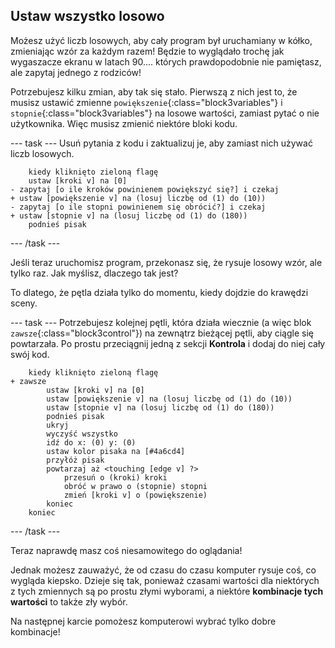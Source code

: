 ## Ustaw wszystko losowo

Możesz użyć liczb losowych, aby cały program był uruchamiany w kółko, zmieniając wzór za każdym razem! Będzie to wyglądało trochę jak wygaszacze ekranu w latach 90.... których prawdopodobnie nie pamiętasz, ale zapytaj jednego z rodziców!

Potrzebujesz kilku zmian, aby tak się stało. Pierwszą z nich jest to, że musisz ustawić zmienne `powiększenie`{:class="block3variables"} i `stopnie`{:class="block3variables"} na losowe wartości, zamiast pytać o nie użytkownika. Więc musisz zmienić niektóre bloki kodu.

\--- task \--- Usuń pytania z kodu i zaktualizuj je, aby zamiast nich używać liczb losowych.

```blocks3
    kiedy kliknięto zieloną flagę
    ustaw [kroki v] na [0]
- zapytaj [o ile kroków powinienem powiększyć się?] i czekaj
+ ustaw [powiększenie v] na (losuj liczbę od (1) do (10))
- zapytaj [o ile stopni powinienem się obrócić?] i czekaj
+ ustaw [stopnie v] na (losuj liczbę od (1) do (180))
    podnieś pisak
```

\--- /task \---

Jeśli teraz uruchomisz program, przekonasz się, że rysuje losowy wzór, ale tylko raz. Jak myślisz, dlaczego tak jest?

To dlatego, że pętla działa tylko do momentu, kiedy dojdzie do krawędzi sceny.

\--- task \--- Potrzebujesz kolejnej pętli, która działa wiecznie (a więc blok `zawsze`{:class="block3control"}) na zewnątrz bieżącej pętli, aby ciągle się powtarzała. Po prostu przeciągnij jedną z sekcji **Kontrola** i dodaj do niej cały swój kod.

```blocks3
    kiedy kliknięto zieloną flagę
+ zawsze 
        ustaw [kroki v] na [0]
        ustaw [powiększenie v] na (losuj liczbę od (1) do (10))
        ustaw [stopnie v] na (losuj liczbę od (1) do (180))
        podnieś pisak
        ukryj
        wyczyść wszystko
        idź do x: (0) y: (0)
        ustaw kolor pisaka na [#4a6cd4]
        przyłóż pisak
        powtarzaj aż <touching [edge v] ?> 
            przesuń o (kroki) kroki
            obróć w prawo o (stopnie) stopni
            zmień [kroki v] o (powiększenie)
        koniec
    koniec
```

\--- /task \---

Teraz naprawdę masz coś niesamowitego do oglądania!

Jednak możesz zauważyć, że od czasu do czasu komputer rysuje coś, co wygląda kiepsko. Dzieje się tak, ponieważ czasami wartości dla niektórych z tych zmiennych są po prostu złymi wyborami, a niektóre **kombinacje tych wartości** to także zły wybór.

Na następnej karcie pomożesz komputerowi wybrać tylko dobre kombinacje!